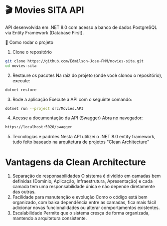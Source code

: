 # 🎬 Movies SITA API
API desenvolvida em .NET 8.0 com acesso a banco de dados PostgreSQL via Entity Framework (Database First).

🚀 Como rodar o projeto
1. Clone o repositório
 ```bash
 git clone https://github.com/Edmilson-Jose-FMM/movies-sita.git
 cd movies-sita
```
2. Restaure os pacotes
Na raiz do projeto (onde você clonou o repositório), execute:
```bash
dotnet restore
```
3. Rode a aplicação
Execute a API com o seguinte comando:
 ```bash
 dotnet run --project src/Movies.API
 ```
4. Acesse a documentação da API (Swagger)
Abra no navegador:
 ```bash
 https://localhost:5020/swagger
 ```
5. Tecnologias e padrões
   Nesta API utilizei o .NET 8.0 entity framework, tudo feito baseado na arquitetura de projetos "Clean Architecture"
# Vantagens da Clean Architecture
  1. Separação de responsabilidades
     O sistema é dividido em camadas bem definidas (Domínio, Aplicação, Infraestrutura, Apresentação) e cada camada tem uma responsabilidade única e não depende diretamente das outras.
  2. Facilidade para manutenção e evolução
     Como o código está bem organizado, com baixa dependência entre as camadas, fica mais fácil adicionar novas funcionalidades ou alterar comportamentos existentes.
  3. Escalabilidade
     Permite que o sistema cresça de forma organizada, mantendo a arquitetura consistente.   

